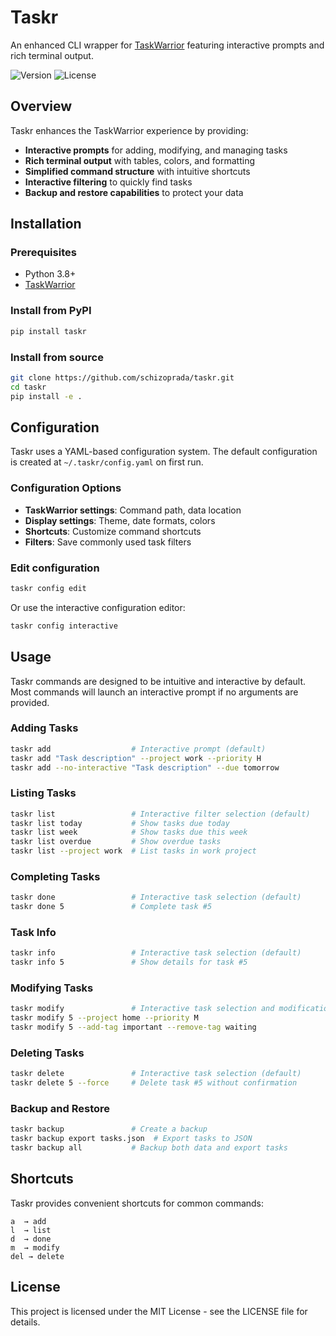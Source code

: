 # Taskr

An enhanced CLI wrapper for [TaskWarrior](https://taskwarrior.org/) featuring interactive prompts and rich terminal output.

![Version](https://img.shields.io/badge/version-0.2.0-blue)
![License](https://img.shields.io/badge/license-MIT-green)

## Overview

Taskr enhances the TaskWarrior experience by providing:

- **Interactive prompts** for adding, modifying, and managing tasks
- **Rich terminal output** with tables, colors, and formatting
- **Simplified command structure** with intuitive shortcuts
- **Interactive filtering** to quickly find tasks
- **Backup and restore capabilities** to protect your data

## Installation

### Prerequisites

- Python 3.8+
- [TaskWarrior](https://taskwarrior.org/)

### Install from PyPI
```bash
pip install taskr
```

### Install from source

```bash
git clone https://github.com/schizoprada/taskr.git
cd taskr
pip install -e .
```

## Configuration

Taskr uses a YAML-based configuration system. The default configuration is created at `~/.taskr/config.yaml` on first run.

### Configuration Options

- **TaskWarrior settings**: Command path, data location
- **Display settings**: Theme, date formats, colors
- **Shortcuts**: Customize command shortcuts
- **Filters**: Save commonly used task filters

### Edit configuration

```bash
taskr config edit
```

Or use the interactive configuration editor:

```bash
taskr config interactive
```

## Usage

Taskr commands are designed to be intuitive and interactive by default. Most commands will launch an interactive prompt if no arguments are provided.

### Adding Tasks

```bash
taskr add                  # Interactive prompt (default)
taskr add "Task description" --project work --priority H
taskr add --no-interactive "Task description" --due tomorrow
```

### Listing Tasks

```bash
taskr list                 # Interactive filter selection (default)
taskr list today           # Show tasks due today
taskr list week            # Show tasks due this week
taskr list overdue         # Show overdue tasks
taskr list --project work  # List tasks in work project
```

### Completing Tasks

```bash
taskr done                 # Interactive task selection (default)
taskr done 5               # Complete task #5
```

### Task Info

```bash
taskr info                 # Interactive task selection (default)
taskr info 5               # Show details for task #5
```

### Modifying Tasks

```bash
taskr modify               # Interactive task selection and modification (default)
taskr modify 5 --project home --priority M
taskr modify 5 --add-tag important --remove-tag waiting
```

### Deleting Tasks

```bash
taskr delete               # Interactive task selection (default)
taskr delete 5 --force     # Delete task #5 without confirmation
```

### Backup and Restore

```bash
taskr backup               # Create a backup
taskr backup export tasks.json  # Export tasks to JSON
taskr backup all           # Backup both data and export tasks
```

## Shortcuts

Taskr provides convenient shortcuts for common commands:

```
a  → add
l  → list
d  → done
m  → modify
del → delete
```

## License

This project is licensed under the MIT License - see the LICENSE file for details.
